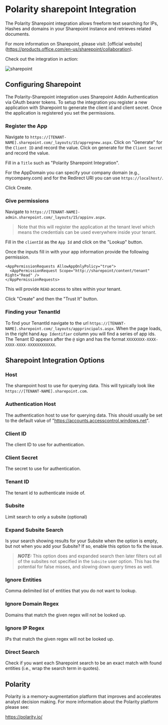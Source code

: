 # Polarity sharepoint Integration

The Polarity Sharepoint integration allows freeform text searching for IPs, Hashes and domains in your Sharepoint instance and retrieves related documents.

For more information on Sharepoint, please visit: [official website] (https://products.office.com/en-us/sharepoint/collaboration).

Check out the integration in action:

![sharepoint](https://user-images.githubusercontent.com/22529325/55797620-ed0c9900-5a9a-11e9-8438-b9ea09136081.gif)

## Configuring Sharepoint

The Polarity-Sharepoint integration uses Sharepoint Addin Authentication via OAuth bearer tokens.  To setup the integration you register a new application with Sharepoint to generate the client id and client secret.  Once the application is registered you set the permissions.

### Register the App

Navigate to `https://[TENANT-NAME].sharepoint.com/_layouts/15/appregnew.aspx`.  Click on "Generate" for the `Client ID` and record the value.
Click on generate for the `Client Secret` and record the value. 

Fill in a `Title` such as "Polarity Sharepoint Integration".

For the AppDomain you can specify your company domain (e.g., mycompany.com) and for the Redirect URI you can use `https://localhost/`.

Click Create.

### Give permissions

Navigate to `https://[TENANT-NAME]-admin.sharepoint.com/_layouts/15/appinv.aspx`. 
> Note that this will register the application at the tenant level which means the credentials can be used everywhere inside your tenant.

Fill in the `clientId` as the `App Id` and click on the "Lookup" button.

Once the inputs fill in with your app information provide the following permission.

```
<AppPermissionRequests AllowAppOnlyPolicy="true">
  <AppPermissionRequest Scope="http://sharepoint/content/tenant" Right="Read" />
</AppPermissionRequests>
```

This will provide `READ` access to sites within your tenant.

Click "Create" and then the "Trust It" button.

### Finding your TenantId

To find your TenantId navigate to the url `https://[TENANT-NAME].sharepoint.com/_layouts/appprincipals.aspx`.  When the page loads, in the right hand `App Identifier` column you will find a series of app ids.  The Tenant ID appears after the `@` sign and has the format `XXXXXXXX-XXXX-XXXX-XXXX-XXXXXXXXXXXX`.

## Sharepoint Integration Options

### Host
The sharepoint host to use for querying data. This will typically look like `https://[TENANT-NAME].sharepoint.com`.

### Authentication Host
The authentication host to use for querying data.  This should usually be set to the default value of "https://accounts.accesscontrol.windows.net".

### Client ID
The client ID to use for authentication.

### Client Secret
The secret to use for authentication.

### Tenant ID
The tenant id to authenticate inside of.

### Subsite
Limit search to only a subsite (optional)

### Expand Subsite Search
Is your search showing results for your Subsite when the option is empty, but not when you add your Subsite?  If so, enable this option to fix the issue.

> ***NOTE:*** This option does and expanded search then later filters out all of the subsites not specified in the `Subsite` user option.  This has the potential for false misses, and slowing down query times as well.


### Ignore Entities
Comma delimited list of entities that you do not want to lookup.

### Ignore Domain Regex
Domains that match the given regex will not be looked up.

### Ignore IP Regex
IPs that match the given regex will not be looked up.

### Direct Search
Check if you want each Sharepoint search to be an exact match with found entities (i.e., wrap the search term in quotes).

## Polarity

Polarity is a memory-augmentation platform that improves and accelerates analyst decision making.  For more information about the Polarity platform please see:

https://polarity.io/
